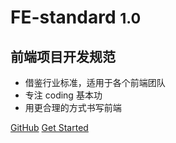 
# FE-standard <small>1.0</small>

## 前端项目开发规范

- 借鉴行业标准，适用于各个前端团队
- 专注 coding 基本功
- 用更合理的方式书写前端

[GitHub](https://github.com/shady-xia/FE-standard)
[Get Started](#前言)


